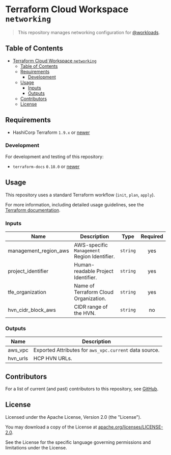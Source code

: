 # Terraform Cloud Workspace `networking`

> This repository manages networking configuration for [@workloads](https://github.com/workloads).

## Table of Contents

<!-- TOC -->
* [Terraform Cloud Workspace `networking`](#terraform-cloud-workspace-networking)
  * [Table of Contents](#table-of-contents)
  * [Requirements](#requirements)
    * [Development](#development)
  * [Usage](#usage)
    * [Inputs](#inputs)
    * [Outputs](#outputs)
  * [Contributors](#contributors)
  * [License](#license)
<!-- TOC -->

## Requirements

- HashiCorp Terraform `1.9.x` or [newer](https://developer.hashicorp.com/terraform/downloads)

### Development

For development and testing of this repository:

- `terraform-docs` `0.18.0` or [newer](https://terraform-docs.io/user-guide/installation/)

## Usage

This repository uses a standard Terraform workflow (`init`, `plan`, `apply`).

For more information, including detailed usage guidelines, see the [Terraform documentation](https://developer.hashicorp.com/terraform/cli/commands).

<!-- BEGIN_TF_DOCS -->
### Inputs

| Name | Description | Type | Required |
|------|-------------|------|:--------:|
| management_region_aws | AWS-specific `Management` Region Identifier. | `string` | yes |
| project_identifier | Human-readable Project Identifier. | `string` | yes |
| tfe_organization | Name of Terraform Cloud Organization. | `string` | yes |
| hvn_cidr_block_aws | CIDR range of the HVN. | `string` | no |

### Outputs

| Name | Description |
|------|-------------|
| aws_vpc | Exported Attributes for `aws_vpc.current` data source. |
| hvn_urls | HCP HVN URLs. |
<!-- END_TF_DOCS -->

## Contributors

For a list of current (and past) contributors to this repository, see [GitHub](https://github.com/workloads/networking/graphs/contributors).

## License

Licensed under the Apache License, Version 2.0 (the "License").

You may download a copy of the License at [apache.org/licenses/LICENSE-2.0](http://www.apache.org/licenses/LICENSE-2.0).

See the License for the specific language governing permissions and limitations under the License.
